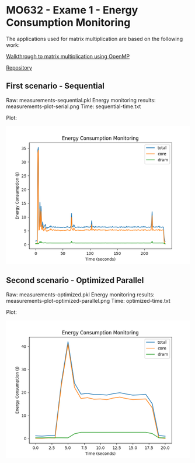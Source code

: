 # MO632 - Exame 1 - Energy Consumption Monitoring

The applications used for matrix multiplication are based on the following work:

[Walkthrough to matrix multiplication using OpenMP](https://medium.com/tech-vision/parallel-matrix-multiplication-c-parallel-processing-5e3aadb36f27)

[Repository](https://github.com/roshanmadhushanka/Parallel-Matrix-Multiply)

## First scenario - Sequential
Raw: measurements-sequential.pkl
Energy monitoring results: measurements-plot-serial.png
Time: sequential-time.txt

Plot:

![plot serial](./measurements-plot-serial.png)


## Second scenario - Optimized Parallel
Raw: measurements-optimized.pkl
Energy monitoring results: measurements-plot-optimized-parallel.png
Time: optimized-time.txt

Plot:

![plot optimized](./measurements-plot-optimized-parallel.png)
